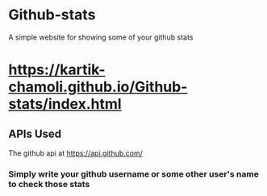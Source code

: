 # Github-stats
A simple website for showing some of your github stats

# https://kartik-chamoli.github.io/Github-stats/index.html

## APIs Used
 The github api at https://api.github.com/
 
### Simply write your github username or some other user's name to check those stats
